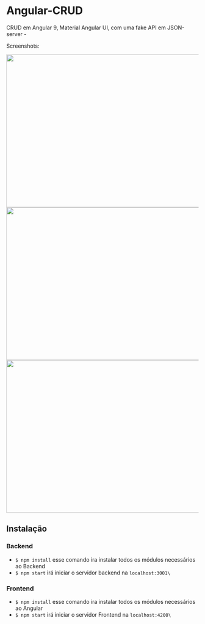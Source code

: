 # Angular-CRUD
CRUD em Angular 9, Material Angular UI, com uma fake API em JSON-server -

Screenshots:


<img src="https://user-images.githubusercontent.com/16153844/149670274-74a3222e-30cc-4aff-aca7-b287397baa53.jpg" width="600" height="400">
<img src="https://user-images.githubusercontent.com/16153844/149670276-a276bfff-1e38-4bce-bf2d-f5e8d1364917.jpg" width="600" height="400">
<img src="https://user-images.githubusercontent.com/16153844/149670277-0b221123-c41b-4316-9277-5fa06e65c5e1.jpg" width="600" height="400">

## Instalação 

### Backend 

- `$ npm install` esse comando ira instalar todos os módulos necessários ao Backend
-  `$ npm start` irá iniciar o servidor backend na `localhost:3001\` 

### Frontend 

- `$ npm install` esse comando ira instalar todos os módulos necessários ao Angular
-  `$ npm start` irá iniciar o servidor Frontend na `localhost:4200\` 
